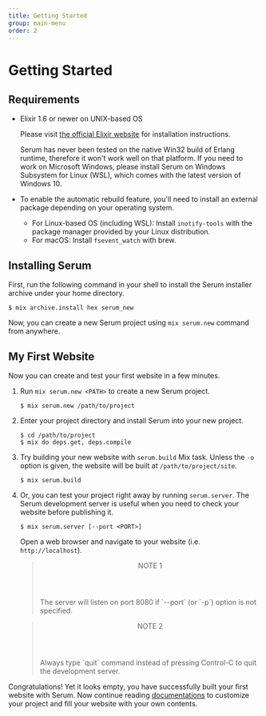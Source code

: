 ```yaml
---
title: Getting Started
group: main-menu
order: 2
---
```


# Getting Started

## Requirements

* Elixir 1.6 or newer on UNIX-based OS

    Please visit [the official Elixir website](http://elixir-lang.org) for
    installation instructions.

    Serum has never been tested on the native Win32 build of Erlang runtime,
    therefore it won't work well on that platform. If you need to work on
    Microsoft Windows, please install Serum on Windows Subsystem for Linux
    (WSL), which comes with the latest version of Windows 10.

* To enable the automatic rebuild feature, you'll need to install an external
  package depending on your operating system.

    * For Linux-based OS (including WSL): Install `inotify-tools` with the
      package manager provided by your Linux distribution.
    * For macOS: Install `fsevent_watch` with brew.

## Installing Serum

First, run the following command in your shell to install the Serum installer
archive under your home directory.

```
$ mix archive.install hex serum_new
```

Now, you can create a new Serum project using `mix serum.new` command
from anywhere.

## My First Website

Now you can create and test your first website in a few minutes.

1. Run `mix serum.new <PATH>` to create a new Serum project.

    ```
    $ mix serum.new /path/to/project
    ```

2. Enter your project directory and install Serum into your new project.

    ```
    $ cd /path/to/project
    $ mix do deps.get, deps.compile
    ```

3. Try building your new website with `serum.build` Mix task. Unless the `-o`
   option is given, the website will be built at `/path/to/project/site`.

    ```
    $ mix serum.build
    ```

4. Or, you can test your project right away by running `serum.server`. The
Serum development server is useful when you need to check your website before
publishing it.

    ```
    $ mix serum.server [--port <PORT>]
    ```

    Open a web browser and navigate to your website (i.e. `http://localhost`).

    <blockquote class="note">
      <header>NOTE 1</header>
      <p>The server will listen on port 8080 if `--port` (or `-p`) option is
      not specified.</p>
    </blockquote>

    <blockquote class="note">
      <header>NOTE 2</header>
      <p>Always type `quit` command instead of pressing Control-C to quit the
      development server.</p>
    </blockquote>

Congratulations! Yet it looks empty, you have successfully built your first
website with Serum. Now continue reading [documentations](%page:docs/index) to
customize your project and fill your website with your own contents.
